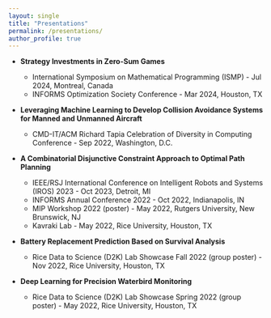 ```yaml
---
layout: single
title: "Presentations"
permalink: /presentations/
author_profile: true
---
```


* **Strategy Investments in Zero-Sum Games**
  * International Symposium on Mathematical Programming (ISMP) - Jul 2024, Montreal, Canada
  * INFORMS Optimization Society Conference - Mar 2024, Houston, TX

* **Leveraging Machine Learning to Develop Collision Avoidance Systems for Manned and Unmanned Aircraft**
  * CMD-IT/ACM Richard Tapia Celebration of Diversity in Computing Conference - Sep 2022, Washington, D.C.

* **A Combinatorial Disjunctive Constraint Approach to Optimal Path Planning**
  * IEEE/RSJ International Conference on Intelligent Robots and Systems (IROS) 2023 - Oct 2023, Detroit, MI
  * INFORMS Annual Conference 2022 - Oct 2022, Indianapolis, IN
  * MIP Workshop 2022 (poster) - May 2022, Rutgers University, New Brunswick, NJ
  * Kavraki Lab - May 2022, Rice University, Houston, TX

* **Battery Replacement Prediction Based on Survival Analysis**
  * Rice Data to Science (D2K) Lab Showcase Fall 2022 (group poster) - Nov 2022, Rice University, Houston, TX

* **Deep Learning for Precision Waterbird Monitoring**
  * Rice Data to Science (D2K) Lab Showcase Spring 2022 (group poster) - May 2022, Rice University, Houston, TX

